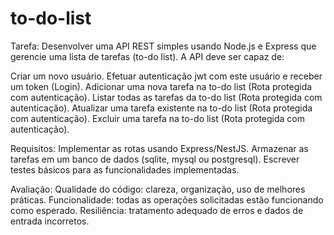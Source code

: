 # to-do-list

Tarefa:
Desenvolver uma API REST simples usando Node.js e Express que gerencie uma lista de tarefas (to-do list). A API deve ser capaz de:

Criar um novo usuário. 
Efetuar autenticação jwt com este usuário e receber um token (Login).
Adicionar uma nova tarefa na to-do list (Rota protegida com autenticação).
Listar todas as tarefas da to-do list  (Rota protegida com autenticação).
Atualizar uma tarefa existente na to-do list  (Rota protegida com autenticação).
Excluir uma tarefa na to-do list  (Rota protegida com autenticação).

Requisitos:
Implementar as rotas usando Express/NestJS.
Armazenar as tarefas em um banco de dados (sqlite, mysql ou postgresql).
Escrever testes básicos para as funcionalidades implementadas.

Avaliação:
Qualidade do código: clareza, organização, uso de melhores práticas.
Funcionalidade: todas as operações solicitadas estão funcionando como esperado.
Resiliência: tratamento adequado de erros e dados de entrada incorretos.
